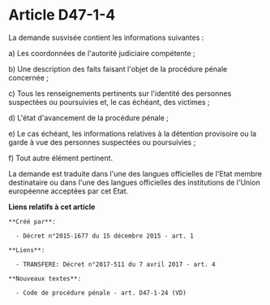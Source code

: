 # Article D47-1-4

La demande susvisée contient les informations suivantes :

a) Les coordonnées de l'autorité judiciaire compétente ;

b) Une description des faits faisant l'objet de la procédure pénale concernée ;

c) Tous les renseignements pertinents sur l'identité des personnes suspectées ou poursuivies et, le cas échéant, des
victimes ;

d) L'état d'avancement de la procédure pénale ;

e) Le cas échéant, les informations relatives à la détention provisoire ou la garde à vue des personnes suspectées ou
poursuivies ;

f) Tout autre élément pertinent.

La demande est traduite dans l'une des langues officielles de l'Etat membre destinataire ou dans l'une des langues
officielles des institutions de l'Union européenne acceptées par cet Etat.

**Liens relatifs à cet article**

	**Créé par**:

	  - Décret n°2015-1677 du 15 décembre 2015 - art. 1

	**Liens**:

	  - TRANSFERE: Décret n°2017-511 du 7 avril 2017 - art. 4

	**Nouveaux textes**:

	  - Code de procédure pénale - art. D47-1-24 (VD)
